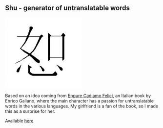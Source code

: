 ## Shu - generator of untranslatable words

![shu](shu.jpg)

Based on an idea coming from [Eppure Cadiamo Felici](https://www.amazon.com/Eppure-cadiamo-felici-Italian-Galiano-ebook/dp/B06XSGYM2W), an Italian book by Enrico Galiano, where the main character has a passion for untranslatable words in the various languages. My girlfriend is a fan of the book, so I made this as a surprise for her.

Available [here](https://shu.sanziomonti.com)

